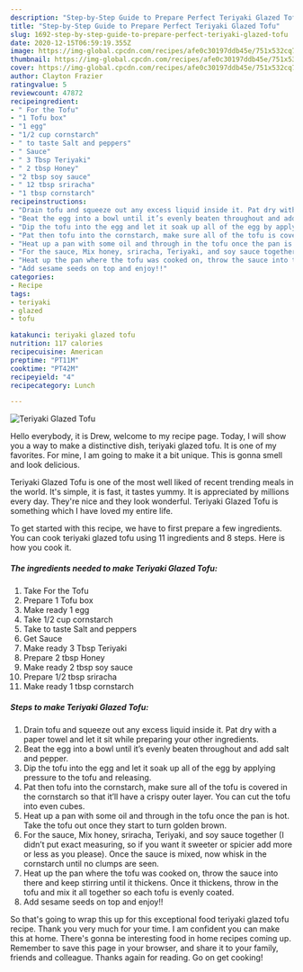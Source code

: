 ```yaml
---
description: "Step-by-Step Guide to Prepare Perfect Teriyaki Glazed Tofu"
title: "Step-by-Step Guide to Prepare Perfect Teriyaki Glazed Tofu"
slug: 1692-step-by-step-guide-to-prepare-perfect-teriyaki-glazed-tofu
date: 2020-12-15T06:59:19.355Z
image: https://img-global.cpcdn.com/recipes/afe0c30197ddb45e/751x532cq70/teriyaki-glazed-tofu-recipe-main-photo.jpg
thumbnail: https://img-global.cpcdn.com/recipes/afe0c30197ddb45e/751x532cq70/teriyaki-glazed-tofu-recipe-main-photo.jpg
cover: https://img-global.cpcdn.com/recipes/afe0c30197ddb45e/751x532cq70/teriyaki-glazed-tofu-recipe-main-photo.jpg
author: Clayton Frazier
ratingvalue: 5
reviewcount: 47872
recipeingredient:
- " For the Tofu"
- "1 Tofu box"
- "1 egg"
- "1/2 cup cornstarch"
- " to taste Salt and peppers"
- " Sauce"
- " 3 Tbsp Teriyaki"
- " 2 tbsp Honey"
- "2 tbsp soy sauce"
- " 12 tbsp sriracha"
- "1 tbsp cornstarch"
recipeinstructions:
- "Drain tofu and squeeze out any excess liquid inside it. Pat dry with a paper towel and let it sit while preparing your other ingredients."
- "Beat the egg into a bowl until it’s evenly beaten throughout and add salt and pepper."
- "Dip the tofu into the egg and let it soak up all of the egg by applying pressure to the tofu and releasing."
- "Pat then tofu into the cornstarch, make sure all of the tofu is covered in the cornstarch so that it’ll have a crispy outer layer. You can cut the tofu into even cubes."
- "Heat up a pan with some oil and through in the tofu once the pan is hot. Take the tofu out once they start to turn golden brown."
- "For the sauce, Mix honey, sriracha, Teriyaki, and soy sauce together (I didn’t put exact measuring, so if you want it sweeter or spicier add more or less as you please). Once the sauce is mixed, now whisk in the cornstarch until no clumps are seen."
- "Heat up the pan where the tofu was cooked on, throw the sauce into there and keep stirring until it thickens. Once it thickens, throw in the tofu and mix it all together so each tofu is evenly coated."
- "Add sesame seeds on top and enjoy!!"
categories:
- Recipe
tags:
- teriyaki
- glazed
- tofu

katakunci: teriyaki glazed tofu 
nutrition: 117 calories
recipecuisine: American
preptime: "PT11M"
cooktime: "PT42M"
recipeyield: "4"
recipecategory: Lunch

---
```



![Teriyaki Glazed Tofu](https://img-global.cpcdn.com/recipes/afe0c30197ddb45e/751x532cq70/teriyaki-glazed-tofu-recipe-main-photo.jpg)

Hello everybody, it is Drew, welcome to my recipe page. Today, I will show you a way to make a distinctive dish, teriyaki glazed tofu. It is one of my favorites. For mine, I am going to make it a bit unique. This is gonna smell and look delicious.



Teriyaki Glazed Tofu is one of the most well liked of recent trending meals in the world. It's simple, it is fast, it tastes yummy. It is appreciated by millions every day. They're nice and they look wonderful. Teriyaki Glazed Tofu is something which I have loved my entire life.


To get started with this recipe, we have to first prepare a few ingredients. You can cook teriyaki glazed tofu using 11 ingredients and 8 steps. Here is how you cook it.

<!--inarticleads1-->

##### The ingredients needed to make Teriyaki Glazed Tofu:

1. Take  For the Tofu
1. Prepare 1 Tofu box
1. Make ready 1 egg
1. Take 1/2 cup cornstarch
1. Take  to taste Salt and peppers
1. Get  Sauce
1. Make ready  3 Tbsp Teriyaki
1. Prepare  2 tbsp Honey
1. Make ready 2 tbsp soy sauce
1. Prepare  1/2 tbsp sriracha
1. Make ready 1 tbsp cornstarch




<!--inarticleads2-->

##### Steps to make Teriyaki Glazed Tofu:

1. Drain tofu and squeeze out any excess liquid inside it. Pat dry with a paper towel and let it sit while preparing your other ingredients.
1. Beat the egg into a bowl until it’s evenly beaten throughout and add salt and pepper.
1. Dip the tofu into the egg and let it soak up all of the egg by applying pressure to the tofu and releasing.
1. Pat then tofu into the cornstarch, make sure all of the tofu is covered in the cornstarch so that it’ll have a crispy outer layer. You can cut the tofu into even cubes.
1. Heat up a pan with some oil and through in the tofu once the pan is hot. Take the tofu out once they start to turn golden brown.
1. For the sauce, Mix honey, sriracha, Teriyaki, and soy sauce together (I didn’t put exact measuring, so if you want it sweeter or spicier add more or less as you please). Once the sauce is mixed, now whisk in the cornstarch until no clumps are seen.
1. Heat up the pan where the tofu was cooked on, throw the sauce into there and keep stirring until it thickens. Once it thickens, throw in the tofu and mix it all together so each tofu is evenly coated.
1. Add sesame seeds on top and enjoy!!




So that's going to wrap this up for this exceptional food teriyaki glazed tofu recipe. Thank you very much for your time. I am confident you can make this at home. There's gonna be interesting food in home recipes coming up. Remember to save this page in your browser, and share it to your family, friends and colleague. Thanks again for reading. Go on get cooking!
